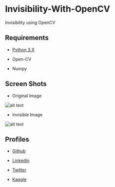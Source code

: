 # Invisibility-With-OpenCV
Invisibility using OpenCV

## Requirements

* [Python 3.X](https://docs.python.org/3/)

* Open-CV

* Numpy

## Screen Shots

* Original Image


![alt text](https://github.com/chauhanmahavir/Invisible-Cloak/blob/master/original_frame.png)

* Invisible Image


![alt text](https://github.com/chauhanmahavir/Invisible-Cloak/blob/master/Invisible_frame.png)

## Profiles

* [Github](https://github.com/chauhanmahavir)

* [LinkedIn](https://www.linkedin.com/in/chauhan-mahaveer-13674b157)

* [Twitter](https://twitter.com/Chauhan_Meet98)

* [Kaggle](https://www.kaggle.com/mahavirchauhan)
